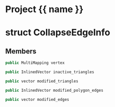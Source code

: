 <script setup>
import {useRoute} from 'vitepress'
const {path} = useRoute()
const tokens = path.split('/')
const words = tokens[2].split('-');
for (let i = 0; i < words.length; i++) {
    words[i] = words[i].charAt(0).toUpperCase() + words[i].slice(1);
    words[i] = words[i].replace('geode', 'Geode')
}
const name = words.join('-');
</script>
# Project {{ name }}

# struct CollapseEdgeInfo


## Members

```cpp
public MultiMapping vertex

```

```cpp
public InlinedVector inactive_triangles

```

```cpp
public vector modified_triangles

```

```cpp
public InlinedVector modified_polygon_edges

```

```cpp
public vector modified_edges

```




